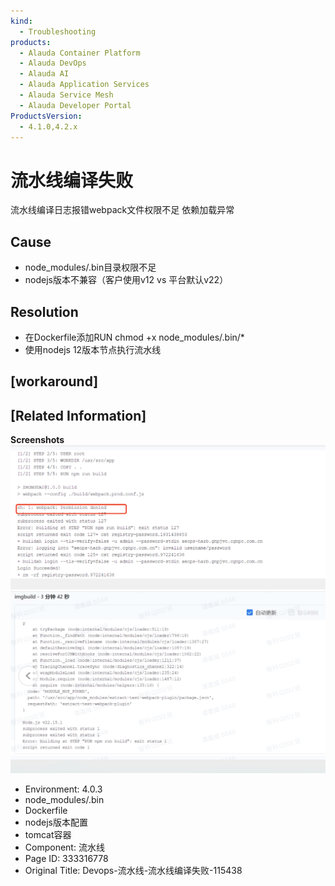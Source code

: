 ```yaml
---
kind:
  - Troubleshooting
products:
  - Alauda Container Platform
  - Alauda DevOps
  - Alauda AI
  - Alauda Application Services
  - Alauda Service Mesh
  - Alauda Developer Portal
ProductsVersion:
  - 4.1.0,4.2.x
---
```

<!-- A type of document that involves encountering a fault, diagnosing it, performing root cause analysis, and providing solutions. -->

# 流水线编译失败

流水线编译日志报错webpack文件权限不足 依赖加载异常

## Cause
- node_modules/.bin目录权限不足
- nodejs版本不兼容（客户使用v12 vs 平台默认v22）

## Resolution
- 在Dockerfile添加RUN chmod +x node_modules/.bin/*
- 使用nodejs 12版本节点执行流水线

## [workaround]

## [Related Information]
**Screenshots**
![](assets/devops-liu-shui-xian-liu-shui-xian-bian-yi-shi-bai-115438/mceclip9_1755510311028_daos4.png)
![](assets/devops-liu-shui-xian-liu-shui-xian-bian-yi-shi-bai-115438/mceclip10_1755510497940_82bfe.png)
- Environment: 4.0.3
- node_modules/.bin
- Dockerfile
- nodejs版本配置
- tomcat容器
- Component: 流水线
- Page ID: 333316778
- Original Title: Devops-流水线-流水线编译失败-115438
